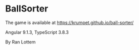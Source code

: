 # BallSorter

The game is available at https://krumpet.github.io/ball-sorter/

Angular 9.1.3, TypeScript 3.8.3

By Ran Lottem

